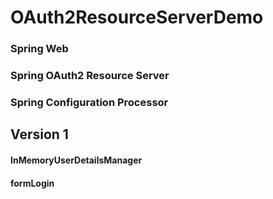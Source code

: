 # OAuth2ResourceServerDemo

### Spring Web
### Spring OAuth2 Resource Server
### Spring Configuration Processor

## Version 1
#### InMemoryUserDetailsManager
#### formLogin
